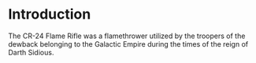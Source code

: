 # Introduction
The CR-24 Flame Rifle was a flamethrower utilized by the troopers of the dewback belonging to the Galactic Empire during the times of the reign of Darth Sidious.